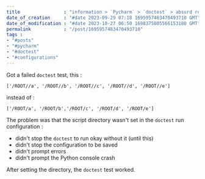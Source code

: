 ```yaml
---
title                : "information > `Pycharm` > `doctest` > absurd result"
date_of_creation     : "#date 2023-09-29 07:18 1695957483470493710 GMT"
date_of_modification : "#date 2023-10-27 06:50 1698375005566153180 GMT"
permalink            : "/post/1695957483470493710"
tags :
- "#posts"
- "#pycharm"
- "#doctest"
- "#configurations"
---
```


Got a failed `doctest` test, this :

`['/ROOT//a', '/ROOT//b', '/ROOT//c', '/ROOT//d', '/ROOT//e']`

instead of :

`['/ROOT/a', '/ROOT/b','/ROOT/c', '/ROOT/d', '/ROOT/e']`

The problem was that the script directory wasn't set in the `doctest` run configuration : 
- didn't stop the `doctest` to run okay without it (until this)
- didn't stop the configuration to be saved
- didn't prompt errors 
- didn't prompt the Python console crash

After setting the directory, the `doctest` test worked.
